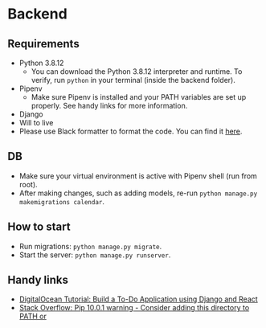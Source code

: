 # Backend

## Requirements

- Python 3.8.12
  - You can download the Python 3.8.12 interpreter and runtime. To verify, run `python` in your terminal (inside the backend folder).
- Pipenv
  - Make sure Pipenv is installed and your PATH variables are set up properly. See handy links for more information.
- Django
- Will to live
- Please use Black formatter to format the code. You can find it [here](https://code.visualstudio.com/docs/python/formatting).

## DB

- Make sure your virtual environment is active with Pipenv shell (run from root).
- After making changes, such as adding models, re-run `python manage.py makemigrations calendar`.

## How to start

- Run migrations: `python manage.py migrate`.
- Start the server: `python manage.py runserver`.

## Handy links

- [DigitalOcean Tutorial: Build a To-Do Application using Django and React](https://www.digitalocean.com/community/tutorials/build-a-to-do-application-using-django-and-react)
- [Stack Overflow: Pip 10.0.1 warning - Consider adding this directory to PATH or](https://stackoverflow.com/questions/49966547/pip-10-0-1-warning-consider-adding-this-directory-to-path-or)
